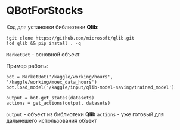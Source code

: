 # QBotForStocks

Код для установки библиотеки **Qlib**:
```
!git clone https://github.com/microsoft/qlib.git
!cd qlib && pip install . -q
```

```MarketBot``` - основной объект

Пример работы:
```
bot = MarketBot('/kaggle/working/hours', '/kaggle/working/moex_data_hours')
bot.load_model('/kaggle/input/qlib-model-saving/trained_model')

output = bot.get_states(datasets)
actions = get_actions(output, datasets)
```

```output``` - объект из библиотеки **Qlib**
```actions``` - уже готовый для дальнешего использования объект